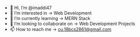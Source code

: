 - 👋 Hi, I’m @imaddi47
- 👀 I’m interested in -> Web Development
- 🌱 I’m currently learning -> MERN Stack
- 💞️ I’m looking to collaborate on -> Web Development Projects
- 📫 How to reach me -> cu.18bcs2861@gmail.com

<!---
imaddi47/imaddi47 is a ✨ special ✨ repository because its `README.md` (this file) appears on your GitHub profile.
You can click the Preview link to take a look at your changes.
--->
